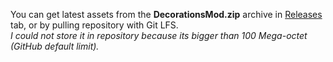 You can get latest assets from the **DecorationsMod.zip** archive in [Releases](https://github.com/K07H/DecorationsMod/releases) tab, or by pulling repository with Git LFS.<br>
*I could not store it in repository because its bigger than 100 Mega-octet (GitHub default limit).*
